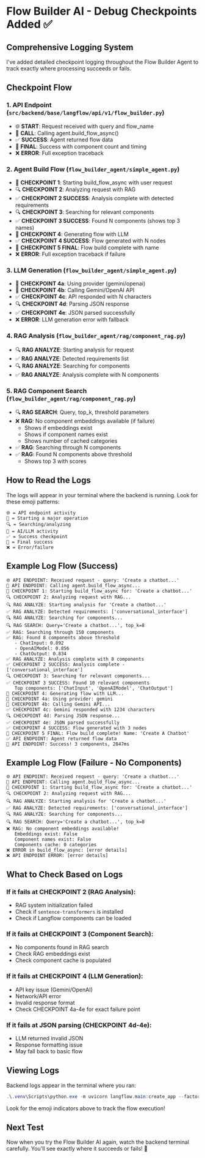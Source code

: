# Flow Builder AI - Debug Checkpoints Added ✅

## Comprehensive Logging System

I've added detailed checkpoint logging throughout the Flow Builder Agent to track exactly where processing succeeds or fails.

## Checkpoint Flow

### 1. **API Endpoint** (`src/backend/base/langflow/api/v1/flow_builder.py`)
- 🌐 **START**: Request received with query and flow_name
- 🤖 **CALL**: Calling agent.build_flow_async()
- ✅ **SUCCESS**: Agent returned flow data
- 🎉 **FINAL**: Success with component count and timing
- ❌ **ERROR**: Full exception traceback

### 2. **Agent Build Flow** (`flow_builder_agent/simple_agent.py`)
- 🚀 **CHECKPOINT 1**: Starting build_flow_async with user request
- 🔍 **CHECKPOINT 2**: Analyzing request with RAG
- ✅ **CHECKPOINT 2 SUCCESS**: Analysis complete with detected requirements
- 🔍 **CHECKPOINT 3**: Searching for relevant components
- ✅ **CHECKPOINT 3 SUCCESS**: Found N components (shows top 3 names)
- 🤖 **CHECKPOINT 4**: Generating flow with LLM
- ✅ **CHECKPOINT 4 SUCCESS**: Flow generated with N nodes
- 🎉 **CHECKPOINT 5 FINAL**: Flow build complete with name
- ❌ **ERROR**: Full exception traceback if failure

### 3. **LLM Generation** (`flow_builder_agent/simple_agent.py`)
- 🤖 **CHECKPOINT 4a**: Using provider (gemini/openai)
- 🤖 **CHECKPOINT 4b**: Calling Gemini/OpenAI API
- ✅ **CHECKPOINT 4c**: API responded with N characters
- 🔍 **CHECKPOINT 4d**: Parsing JSON response
- ✅ **CHECKPOINT 4e**: JSON parsed successfully
- ❌ **ERROR**: LLM generation error with fallback

### 4. **RAG Analysis** (`flow_builder_agent/rag/component_rag.py`)
- 🔍 **RAG ANALYZE**: Starting analysis for request
- ✅ **RAG ANALYZE**: Detected requirements list
- 🔍 **RAG ANALYZE**: Searching for components
- ✅ **RAG ANALYZE**: Analysis complete with N components

### 5. **RAG Component Search** (`flow_builder_agent/rag/component_rag.py`)
- 🔍 **RAG SEARCH**: Query, top_k, threshold parameters
- ❌ **RAG**: No component embeddings available (if failure)
  - Shows if embeddings exist
  - Shows if component names exist  
  - Shows number of cached categories
- ✅ **RAG**: Searching through N components
- ✅ **RAG**: Found N components above threshold
  - Shows top 3 with scores

## How to Read the Logs

The logs will appear in your terminal where the backend is running. Look for these emoji patterns:

```
🌐 = API endpoint activity
🚀 = Starting a major operation
🔍 = Searching/analyzing
🤖 = AI/LLM activity
✅ = Success checkpoint
🎉 = Final success
❌ = Error/failure
```

## Example Log Flow (Success)

```
🌐 API ENDPOINT: Received request - query: 'Create a chatbot...'
🤖 API ENDPOINT: Calling agent.build_flow_async...
🚀 CHECKPOINT 1: Starting build_flow_async for: 'Create a chatbot...'
🔍 CHECKPOINT 2: Analyzing request with RAG...
🔍 RAG ANALYZE: Starting analysis for 'Create a chatbot...'
✅ RAG ANALYZE: Detected requirements: ['conversational_interface']
🔍 RAG ANALYZE: Searching for components...
🔍 RAG SEARCH: Query='Create a chatbot...', top_k=8
✅ RAG: Searching through 150 components
✅ RAG: Found 8 components above threshold
   - ChatInput: 0.892
   - OpenAIModel: 0.856
   - ChatOutput: 0.834
✅ RAG ANALYZE: Analysis complete with 8 components
✅ CHECKPOINT 2 SUCCESS: Analysis complete - ['conversational_interface']
🔍 CHECKPOINT 3: Searching for relevant components...
✅ CHECKPOINT 3 SUCCESS: Found 10 relevant components
   Top components: ['ChatInput', 'OpenAIModel', 'ChatOutput']
🤖 CHECKPOINT 4: Generating flow with LLM...
🤖 CHECKPOINT 4a: Using provider: gemini
🤖 CHECKPOINT 4b: Calling Gemini API...
✅ CHECKPOINT 4c: Gemini responded with 1234 characters
🔍 CHECKPOINT 4d: Parsing JSON response...
✅ CHECKPOINT 4e: JSON parsed successfully
✅ CHECKPOINT 4 SUCCESS: Flow generated with 3 nodes
🎉 CHECKPOINT 5 FINAL: Flow build complete! Name: 'Create A Chatbot'
✅ API ENDPOINT: Agent returned flow data
🎉 API ENDPOINT: Success! 3 components, 2847ms
```

## Example Log Flow (Failure - No Components)

```
🌐 API ENDPOINT: Received request - query: 'Create a chatbot...'
🤖 API ENDPOINT: Calling agent.build_flow_async...
🚀 CHECKPOINT 1: Starting build_flow_async for: 'Create a chatbot...'
🔍 CHECKPOINT 2: Analyzing request with RAG...
🔍 RAG ANALYZE: Starting analysis for 'Create a chatbot...'
✅ RAG ANALYZE: Detected requirements: ['conversational_interface']
🔍 RAG ANALYZE: Searching for components...
🔍 RAG SEARCH: Query='Create a chatbot...', top_k=8
❌ RAG: No component embeddings available!
   Embeddings exist: False
   Component names exist: False
   Components cache: 0 categories
❌ ERROR in build_flow_async: [error details]
❌ API ENDPOINT ERROR: [error details]
```

## What to Check Based on Logs

### If it fails at CHECKPOINT 2 (RAG Analysis):
- RAG system initialization failed
- Check if `sentence-transformers` is installed
- Check if Langflow components can be loaded

### If it fails at CHECKPOINT 3 (Component Search):
- No components found in RAG search
- Check RAG embeddings exist
- Check component cache is populated

### If it fails at CHECKPOINT 4 (LLM Generation):
- API key issue (Gemini/OpenAI)
- Network/API error
- Invalid response format
- Check CHECKPOINT 4a-4e for exact failure point

### If it fails at JSON parsing (CHECKPOINT 4d-4e):
- LLM returned invalid JSON
- Response formatting issue
- May fall back to basic flow

## Viewing Logs

Backend logs appear in the terminal where you ran:
```powershell
.\.venv\Scripts\python.exe -m uvicorn langflow.main:create_app --factory --host 127.0.0.1 --port 7860 --reload
```

Look for the emoji indicators above to track the flow execution!

## Next Test

Now when you try the Flow Builder AI again, watch the backend terminal carefully. You'll see exactly where it succeeds or fails! 🎯
